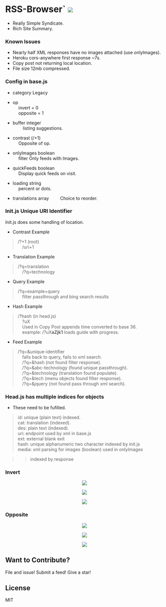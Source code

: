 # RSS-Browser` <img src='https://img.shields.io/github/license/acktic/acktic.github.io?style=social'>

  - Really Simple Syndicate.
  - Rich Site Summary.

### Known Issues

* Nearly half XML responses have no images attached (use onlyImages).
* Heroku cors-anywhere first response ~7s.
* Copy post not returning local location.
* File size 12mb compressed.

### Config in base.js

* category Legacy

* op<br>
&emsp; invert = 0<br>
&emsp; opposite = 1

* buffer integer<br>
&emsp;&emsp; listing suggestions.

* contrast (/+1)<br>
&emsp; Opposite of op.

* onlyImages boolean<br>
&emsp; filter Only feeds with Images.

* quickFeeds boolean<br>
&emsp; Display quick feeds on visit.

* loading string<br>
&emsp; percent or dots.

* translations array
&emsp;&emsp; Choice to reorder.

### Init.js Unique URI Identifier

  Init.js does some handling of location.

  * Contrast Example
  > /?+1 (root)<br>
    &emsp;/uri+1

  * Translation Example
  > /?q=translation<br>
    &emsp;/?q=technology

  * Query Example
  > /?q=example+query<br>
    &emsp;filter passthrough and bing search results

  * Hash Example
  > /?hash (in head.js)<br>
    &emsp;?uX <br>
    &emsp;Used in Copy Post appends time converted to base 36.<br>
    &emsp;example: /?uX<b>aZjk1</b> loads guide with progress.
    
  * Feed Example
  > /?q=&unique-identifier<br>
    &emsp;falls back to query, fails to xml search.<br>
    &emsp;/?q=&hash (not found filter response).<br>
    &emsp;/?q=&abc-technology (found unique passthrough).<br>
    &emsp;/?q=&technology (translation found populate).<br>
    &emsp;/?q=&tech (menu objects found filter response).<br>
    &emsp;/?q=&jquery (not found pass through xml search).<br>

### Head.js has multiple indices for objects
 
  * These need to be fufilled.<br>
  > id: unique (plain text) indexed.<br>
    cat: translation (indexed).<br>
    des: plain text (indexed).<br>
    uri: endpoint used by xml in base.js<br>
    ext: external blank exit<br>
    hash: unique alphanumeric two character indexed by init.js<br>
    media: xml parsing for images (boolean) used in onlyImages<br>

>> indexed by response

### Invert

<p align='center'><img src='http://acktic.github.io/screenshots/invert.jpg'></p>

<p align='center'><img src='http://acktic.github.io/screenshots/air.jpg'></p>

<p align='center'><img src='http://acktic.github.io/screenshots/visual.jpg'></p>

### Opposite

<p align='center'><img src='http://acktic.github.io/screenshots/opposite.jpg'></p>

<p align='center'><img src='http://acktic.github.io/screenshots/result.jpg'></p>

<p align='center'><img src='http://acktic.github.io/screenshots/contrast.jpg'></p>

Want to Contribute?
----

File and issue!
Submit a feed!
Give a star!

License
----

MIT
